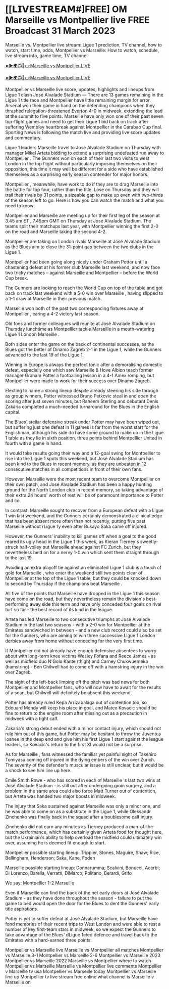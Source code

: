 # [[𝗟𝗜𝗩𝗘𝗦𝗧𝗥𝗘𝗔𝗠#]FREE] OM Marseille vs Montpellier live FREE Broadcast 31 March 2023

Marseille vs. Montpellier live stream: Ligue 1 prediction, TV channel, 
how to watch, start time, odds, Montpellier vs Marseille: How to watch, schedule, live stream info, game time, TV channel

[➤►🌍📺📱👉Marseille vs Montpellier LIVE](https://tinyurl.com/3rx6hnvb)

[➤►🌍📺📱👉Marseille vs Montpellier LIVE](https://tinyurl.com/3rx6hnvb)

Montpellier vs Marseille live score, updates, highlights and lineups from Ligue 1 clash José Alvalade Stadium — There are 13 games remaining in the Ligue 1 title race and Montpellier have little remaining margin for error. Arsenal won their game in hand on the defending champions when they thrashed relegation-threatened Everton 4-0 in midweek, extending the lead at the summit to five points.
Marseille have only won one of their past seven top-flight games and need to get their Ligue 1 bid back on track after suffering Wembley heartbreak against Montpellier in the Carabao Cup final. Sporting News is following the match live and providing live score updates and commentary.

Ligue 1 leaders Marseille travel to José Alvalade Stadium on Thursday with manager Mikel Arteta bidding to extend a surprising undefeated run away to Montpellier . The Gunners won on each of their last two visits to west London in the top flight without particularly imposing themselves on their opposition, this time it may well be different for a side who have established themselves as a surprising early season contender for major honors.

Montpellier , meanwhile, have work to do if they are to drag Marseille into the battle for top four, rather than the title. Lose on Thursday and they will trail their rivals by 31 points, a sizeable gap to make up even with two-thirds of the season left to go. Here is how you can watch the match and what you need to know:

Montpellier and Marseille are meeting up for their first leg of the season at 3.45 am ET , 7.45pm GMT on Thursday at José Alvalade Stadium. The teams split their matchups last year, with Montpellier winning the first 2-0 on the road and Marseille taking the second 4-2.

Montpellier are taking on London rivals Marseille at José Alvalade Stadium as the Blues aim to close the 31-point gap between the two clubs in the Ligue 1.

Montpellier had been going along nicely under Graham Potter until a chastening defeat at his former club Marseille last weekend, and now face two tricky matches – against Marseille and Montpellier – before the World Cup break.

The Gunners are looking to reach the World Cup on top of the table and got back on track last weekend with a 5-0 win over Marseille , having slipped to a 1-1 draw at Marseille in their previous match.

Marseille won both of the past two corresponding fixtures away at Montpellier , earing a 4-2 victory last season.

Old foes and former colleagues will reunite at José Alvalade Stadium on Thursday lunchtime as Montpellier tackle Marseille in a mouth-watering Ligue 1 London Marseille .

Both sides enter the game on the back of continental successes, as the Blues got the better of Dinamo Zagreb 2-1 in the Ligue 1, while the Gunners advanced to the last 19 of the Ligue 1.

Winning in Europe is always the perfect tonic after a demoralising domestic defeat, especially one which saw Marseille & Hove Albion teach former manager Graham Potter a footballing lesson in a 4-1 Amex romping, but Montpellier were made to work for their success over Dinamo Zagreb.

Electing to name a strong lineup despite already steering his side through as group winners, Potter witnessed Bruno Petkovic steal in and open the scoring after just seven minutes, but Raheem Sterling and debutant Denis Zakaria completed a much-needed turnaround for the Blues in the English capital.

The Blues' stellar defensive streak under Potter may have been wiped out, but suffering just one defeat in 11 games is far from the worst start for the Englishman, although his side do have some ground to make up in the Ligue 1 table as they lie in sixth position, three points behind Montpellier United in fourth with a game in hand.

It would take results going their way and a 12-goal swing for Montpellier to rise into the Ligue 1 spots this weekend, but José Alvalade Stadium has been kind to the Blues in recent memory, as they are unbeaten in 12 consecutive matches in all competitions in front of their own fans.

However, Marseille were the most recent team to overcome Montpellier on their own patch, and José Alvalade Stadium has been a happy hunting ground for the North London club in recent memory, so taking advantage of their extra 24 hours' worth of rest will be of paramount importance to Potter and co.

In contrast, Marseille sought to recover from a European defeat with a Ligue 1 win last weekend, and the Gunners certainly demonstrated a clinical edge that has been absent more often than not recently, putting five past Marseille without rLigue 1y even after Bukayo Saka came off injured.

However, the Gunners' inability to kill games off when a goal to the good reared its ugly head in the Ligue 1 this week, as Kieran Tierney's sweetly-struck half-volley put Marseille ahead against FC Zurich, but they nevertheless held on for a nervy 1-0 win which sent them straight through to the last 19.

Avoiding an extra playoff tie against an eliminated Ligue 1 club is a touch of gold for Marseille , who enter the weekend still two points clear of Montpellier at the top of the Ligue 1 table, but they could be knocked down to second by Thursday if the champions beat Marseille .

All five of the points that Marseille have dropped in the Ligue 1 this season have come on the road, but they nevertheless remain the division's best-performing away side this term and have only conceded four goals on rival turf so far - the best record of its kind in the league.

Arteta has led Marseille to two consecutive triumphs at José Alvalade Stadium in the last two seasons - with a 2-0 win for Montpellier at the Emirates sandwiched in between - and a new club record could also be set for the Gunners, who are aiming to win three successive Ligue 1 London derbies away from home without conceding for the very first time.

If Montpellier did not already have enough defensive absentees to worry about with long-term knee victims Wesley Fofana and Reece James - as well as midfield duo N'Golo Kante (thigh) and Carney Chukwuemeka (hamstring) - Ben Chilwell had to come off with a hamstring injury in the win over Zagreb.

The sight of the left-back limping off the pitch was bad news for both Montpellier and Montpellier fans, who will now have to await for the results of a scan, but Chilwell will definitely be absent this weekend.

Potter has already ruled Kepa Arrizabalaga out of contention too, so Edouard Mendy will keep his place in goal, and Mateo Kovacic should be fine to return to the engine room after missing out as a precaution in midweek with a tight calf.

Zakaria's strong debut ended with a minor contact injury, which should not rule him out of this game, but Potter may be hesitant to throw the Juventus loanee in the deep end and give him his first Ligue 1 start against the league leaders, so Kovacic's return to the first XI would not be a surprise.

As for Marseille , fans witnessed the familiar yet painful sight of Takehiro Tomiyasu coming off injured in the dying embers of the win over Zurich. The severity of the defender's muscular issue is still unclear, but it would be a shock to see him line up here.

Emile Smith Rowe - who has scored in each of Marseille 's last two wins at José Alvalade Stadium - is still out after undergoing groin surgery, and a problem in the same area could also force Matt Turner out of contention, but Arteta was handed two major boosts in midweek.

The injury that Saka sustained against Marseille was only a minor one, and he was able to come on as a substitute in the Ligue 1, while Oleksandr Zinchenko was finally back in the squad after a troublesome calf injury.

Zinchenko did not earn any minutes as Tierney produced a man-of-the-match performance, which has certainly given Arteta food for thought here, but the Ukrainian's ability to help overload the midfield could ultimately win over, assuming he is deemed fit enough to start.

Montpellier possible starting lineup:
Trippier, Stones, Maguire, Shaw; Rice, Bellingham, Henderson; Saka, Kane, Foden

Marseille possible starting lineup:
Donnarumma; Scalvini, Bonucci, Acerbi; Di Lorenzo, Barella, Verratti, DiMarco; Politano, Berardi, Grifo

We say: Montpellier 1-2 Marseille

Even if Marseille can find the back of the net early doors at José Alvalade Stadium - as they have done throughout the season - failure to put the game to bed would open the door for the Blues to dent the Gunners' early title aspirations.

Potter is yet to suffer defeat at José Alvalade Stadium, but Marseille have fond memories of their recent trips to West London and were able to rest a number of key first-team stars in midweek, so we expect the Gunners to take advantage of the Blues' dLigue 1eted defence and travel back to the Emirates with a hard-earned three points.

Montpellier vs Marseille live
Marseille vs Montpellier all matches
Montpellier vs Marseille 3-1
Montpellier vs Marseille 2-6
Montpellier vs Marseille 2023
Montpellier vs Marseille 2022
Marseille vs Montpellier
where to watch Montpellier vs Marseille
Marseille vs Montpellier live comments
Montpellier v Marseille tv usa
Montpellier vs Marseille today
Montpellier vs Marseille line up
Montpellier tv live stream free online
what channel is Marseille v Marseille on